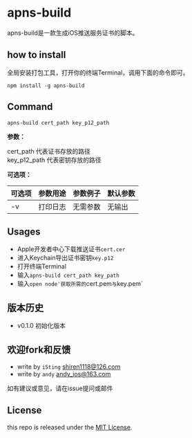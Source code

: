 # apns-build

apns-build是一款生成iOS推送服务证书的脚本。

## how to install 

全局安装打包工具，打开你的终端Terminal，调用下面的命令即可。

	npm install -g apns-build

## Command

	apns-build cert_path key_p12_path

**参数：** 
	
cert_path    代表证书存放的路径  
key_p12_path 代表密钥存放的路径

**可选项：**

| 可选项 | 参数用途    | 参数例子  | 默认参数                |  
|-------|------------|---------|------------------------|
| -v    | 打印日志    | 无需参数  | 无输出                  |

## Usages

*  Apple开发者中心下载推送证书`cert.cer`
*  进入Keychain导出证书密钥`key.p12`
*  打开终端Terminal
*  输入`apns-build cert_path key_path`
*  输入`open node'获取所需的`cert.pem`与`key.pem` 

## 版本历史

- v0.1.0 初始化版本

## 欢迎fork和反馈

- write by `i5ting` shiren1118@126.com
- write by `andy` andy_ios@163.com

如有建议或意见，请在issue提问或邮件

## License

this repo is released under the [MIT
License](http://www.opensource.org/licenses/MIT).